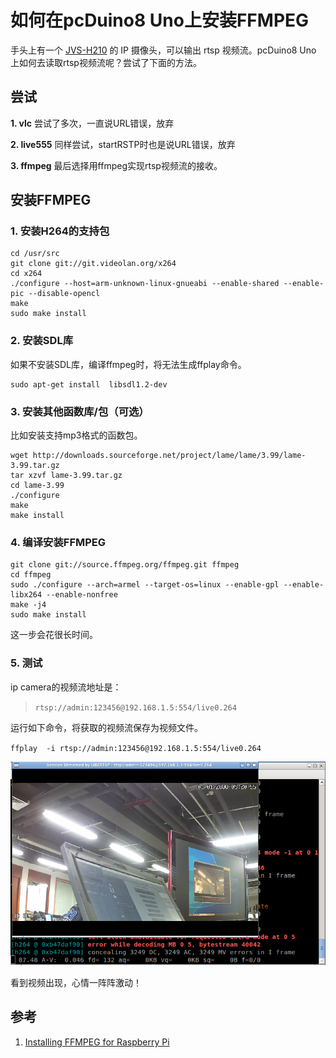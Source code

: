 # 如何在pcDuino8 Uno上安装FFMPEG
手头上有一个 [JVS-H210](http://en.jovision.com/Products/ProductView.aspx?id=239) 的 IP 摄像头，可以输出 rtsp 视频流。pcDuino8 Uno 上如何去读取rtsp视频流呢？尝试了下面的方法。

## 尝试

**1.  vlc**
尝试了多次，一直说URL错误，放弃

**2. live555**
同样尝试，startRSTP时也是说URL错误，放弃

**3. ffmpeg**
最后选择用ffmpeg实现rtsp视频流的接收。

## 安装FFMPEG
### 1. 安装H264的支持包
```shell
cd /usr/src
git clone git://git.videolan.org/x264
cd x264
./configure --host=arm-unknown-linux-gnueabi --enable-shared --enable-pic --disable-opencl
make
sudo make install 
```

### 2. 安装SDL库
如果不安装SDL库，编译ffmpeg时，将无法生成ffplay命令。
```shell
sudo apt-get install  libsdl1.2-dev
```

### 3. 安装其他函数库/包（可选）
比如安装支持mp3格式的函数包。
```shell
wget http://downloads.sourceforge.net/project/lame/lame/3.99/lame-3.99.tar.gz
tar xzvf lame-3.99.tar.gz
cd lame-3.99
./configure
make
make install
```

### 4. 编译安装FFMPEG
```shell
git clone git://source.ffmpeg.org/ffmpeg.git ffmpeg
cd ffmpeg
sudo ./configure --arch=armel --target-os=linux --enable-gpl --enable-libx264 --enable-nonfree
make -j4
sudo make install
```
这一步会花很长时间。

### 5. 测试
ip camera的视频流地址是：

> `rtsp://admin:123456@192.168.1.5:554/live0.264`

运行如下命令，将获取的视频流保存为视频文件。

`ffplay  -i rtsp://admin:123456@192.168.1.5:554/live0.264`

![video](/images/top.png)

看到视频出现，心情一阵阵激动！

##  参考
1. [Installing FFMPEG for Raspberry Pi](http://www.jeffreythompson.org/blog/2014/11/13/installing-ffmpeg-for-raspberry-pi/)
